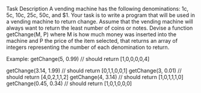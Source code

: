 Task Description
A vending machine has the following denominations:
1c, 5c, 10c, 25c, 50c, and $1.
Your task is to write a program that will be used in a vending machine to return change.
Assume that the vending machine will always want to return the least number of coins or notes.
Devise a function getChange(M, P) 
where M is how much money was inserted into the machine 
and P the price of the item selected, 
that returns an array of integers representing the number of each denomination to return. 

Example:
getChange(5, 0.99) // should return [1,0,0,0,0,4]

getChange(3.14, 1.99) // should return [0,1,1,0,0,1]
getChange(3, 0.01) // should return [4,0,2,1,1,2]
getChange(4, 3.14) // should return [1,0,1,1,1,0]
getChange(0.45, 0.34) // should return [1,0,1,0,0,0]